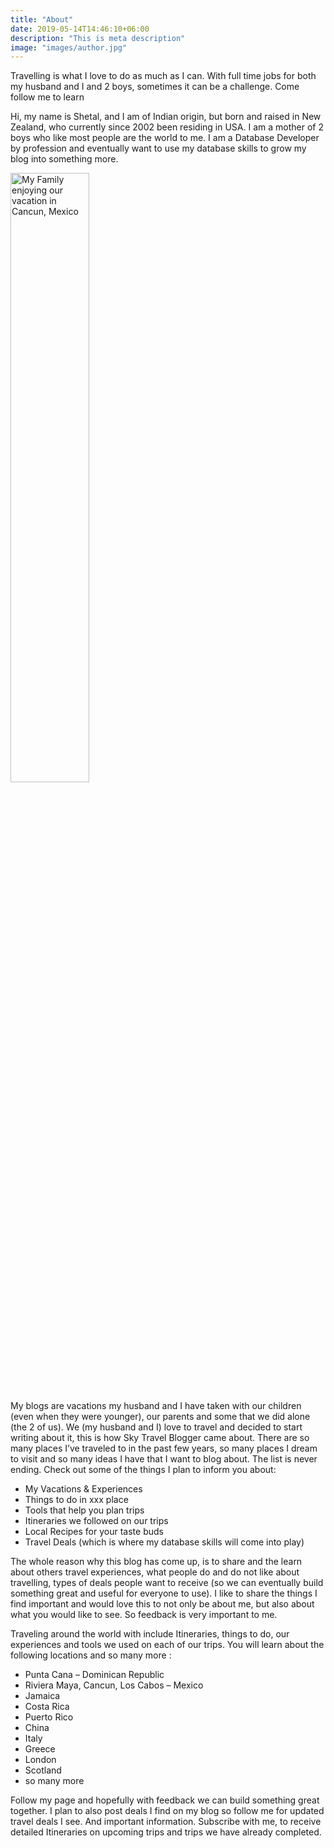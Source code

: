 ```yaml
---
title: "About"
date: 2019-05-14T14:46:10+06:00
description: "This is meta description"
image: "images/author.jpg"
---
```

Travelling is what I love to do as much as I can. With full time jobs for both my husband and I and 2 boys, sometimes it can be a challenge. Come follow me to learn

Hi, my name is Shetal, and I am of Indian origin, but born and raised in New Zealand, who currently since 2002 been residing in USA. I am a mother of 2 boys who like most people are the world to me. I am a Database Developer by profession and eventually want to use my database skills to grow my blog into something more.

<img src="/uploads/family.jpg" alt="My Family enjoying our vacation in Cancun, Mexico" style="width: 50%" />



My blogs are vacations my husband and I have taken with our children (even when they were younger), our parents and some that we did alone (the 2 of us). We (my husband and I) love to travel and decided to start writing about it, this is how Sky Travel Blogger came about. There are so many places I’ve traveled to in the past few years, so many places I dream to visit and so many ideas I have that I want to blog about. The list is never ending. Check out some of the things I plan to inform you about:

- My Vacations & Experiences
- Things to do in xxx place
- Tools that help you plan trips
- Itineraries we followed on our trips
- Local Recipes for your taste buds
- Travel Deals (which is where my database skills will come into play)

The whole reason why this blog has come up, is to share and the learn about others travel experiences, what people do and do not like about travelling, types of deals people want to receive (so we can eventually build something great and useful for everyone to use). I like to share the things I find important and would love this to not only be about me, but also about what you would like to see. So feedback is very important to me.

Traveling around the world with include Itineraries, things to do, our experiences and tools we used on each of our trips. You will learn about the following locations and so many more :

- Punta Cana – Dominican Republic
- Riviera Maya, Cancun, Los Cabos – Mexico
- Jamaica
- Costa Rica
- Puerto Rico
- China
- Italy
- Greece
- London
- Scotland
- so many more


Follow my page and hopefully with feedback we can build something great together. I plan to also post deals I find on my blog so follow me for updated travel deals I see. And important information. Subscribe with me, to receive detailed Itineraries on upcoming trips and trips we have already completed.
